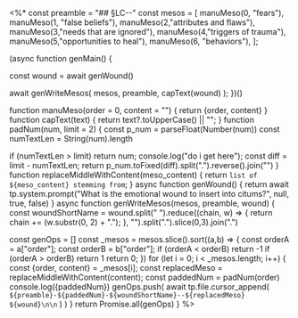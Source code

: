 
<%*
const preamble = "## §LC--"
const mesos = [
  manuMeso(0, "fears"),
  manuMeso(1, "false beliefs"),
  manuMeso(2,"attributes and flaws"),
  manuMeso(3,"needs that are ignored"),
  manuMeso(4,"triggers of trauma"),
  manuMeso(5,"opportunities to heal"),
  manuMeso(6, "behaviors"),
];

(async function genMain() {

  const wound = await genWound() 

  await genWriteMesos(
    mesos,
    preamble,
    capText(wound)
  );
})()

function manuMeso(order = 0, content = "") {
  return {order, content}
}
function capText(text) {
  return text?.toUpperCase() || "";
}
function padNum(num, limit = 2) {
  const p_num = parseFloat(Number(num))
  const numTextLen = String(num).length
  
  if (numTextLen > limit) return num; 
  console.log("do i get here");
  const diff = limit - numTextLen;
  return p_num.toFixed(diff).split(".").reverse().join("")
}
function replaceMiddleWithContent(meso_content) {
  return `list of ${meso_content} stemming from`;
} 
async function genWound() {
  return await tp.system.prompt("What is the emotional wound to insert into citums?", null, true, false)
}
async function genWriteMesos(mesos, preamble, wound) {
  const woundShortName = wound.split(" ").reduce((chain, w) => {
    return chain += (w.substr(0, 2) + ".");
  }, "").split(".").slice(0,3).join(".")

  const genOps = []
  const _mesos = mesos.slice().sort((a,b) => {
    const orderA = a["order"];
    const orderB = b["order"];
    if (orderA < orderB) return -1
    if (orderA > orderB) return 1
    return 0;
  })
  for (let i = 0; i < _mesos.length; i++) {
    const {order, content} = _mesos[i];
    const replacedMeso = replaceMiddleWithContent(content);
    const paddedNum = padNum(order)
    console.log({paddedNum})
    genOps.push(
      await tp.file.cursor_append(
        `${preamble}-${paddedNum}-${woundShortName}--${replacedMeso} ${wound}\n\n`
      )
    )
  }
  return Promise.all(genOps)
}
%>